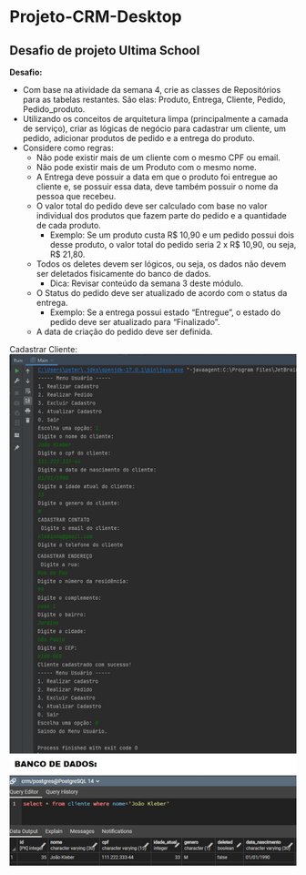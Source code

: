 # Projeto-CRM-Desktop

## Desafio de projeto Ultima School

**Desafio:**
- Com base na atividade da semana 4, crie as classes de Repositórios para as tabelas restantes. São elas: Produto, Entrega, Cliente, Pedido, Pedido_produto.
- Utilizando os conceitos de arquitetura limpa (principalmente a camada de serviço), criar as lógicas de negócio para cadastrar um cliente, um pedido, adicionar produtos de pedido e a entrega do produto.
- Considere como regras:
  - Não pode existir mais de um cliente com o mesmo CPF ou email.
  - Não pode existir mais de um Produto com o mesmo nome.
  - A Entrega deve possuir a data em que o produto foi entregue ao cliente e, se possuir essa data, deve também possuir o nome da pessoa que recebeu.
  - O valor total do pedido deve ser calculado com base no valor individual dos produtos que fazem parte do pedido e a quantidade de cada produto.
    - Exemplo: Se um produto custa R$ 10,90 e um pedido possui dois desse produto, o valor total do pedido seria 2 x R$ 10,90, ou seja, R$ 21,80.
  - Todos os deletes devem ser lógicos, ou seja, os dados não devem ser deletados fisicamente do banco de dados.
    - Dica: Revisar conteúdo da semana 3 deste módulo.
  - O Status do pedido deve ser atualizado de acordo com o status da entrega.
    - Exemplo: Se a entrega possui estado “Entregue”, o estado do pedido deve ser atualizado para “Finalizado”.
  - A data de criação do pedido deve ser definida.

Cadastrar Cliente:
![image](Exemplos/salvar_cliente.png)

